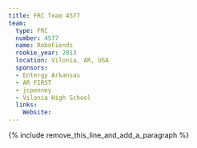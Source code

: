 ```yaml
---
title: FRC Team 4577
team:
  type: FRC
  number: 4577
  name: RoboFiends
  rookie_year: 2013
  location: Vilonia, AR, USA
  sponsors:
  - Entergy Arkansas
  - AR FIRST
  - jcpenney
  - Vilonia High School
  links:
    Website:
---
```


{% include remove_this_line_and_add_a_paragraph %}